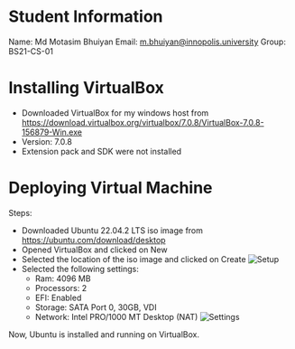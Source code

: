 # Student Information
Name: Md Motasim Bhuiyan
Email: m.bhuiyan@innopolis.university
Group: BS21-CS-01

# Installing VirtualBox
- Downloaded VirtualBox for my windows host from https://download.virtualbox.org/virtualbox/7.0.8/VirtualBox-7.0.8-156879-Win.exe
- Version: 7.0.8
- Extension pack and SDK were not installed

# Deploying Virtual Machine
Steps:
- Downloaded Ubuntu 22.04.2 LTS iso image from https://ubuntu.com/download/desktop
- Opened VirtualBox and clicked on New
- Selected the location of the iso image and clicked on Create
![Setup](https://i.postimg.cc/v8j8wVmG/image.png)
- Selected the following settings:
    - Ram: 4096 MB
    - Processors: 2
    - EFI: Enabled
    - Storage: SATA Port 0, 30GB, VDI
    - Network: Intel PRO/1000 MT Desktop (NAT)
    ![Settings](https://i.postimg.cc/cHDdkKvt/image.png)

Now, Ubuntu is installed and running on VirtualBox.
